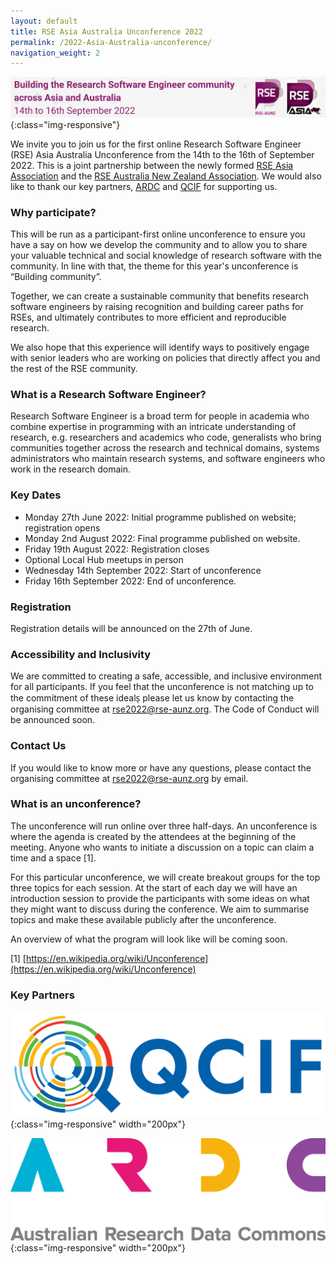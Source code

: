 ```yaml
---
layout: default
title: RSE Asia Australia Unconference 2022
permalink: /2022-Asia-Australia-unconference/
navigation_weight: 2
---
```

![banner of RSE Asia Australia conference 2022 - building the research software community across Asia and Australia ](/assets/conference_banner_small_website.png){:class="img-responsive"}

We invite you to join us for the first online Research Software Engineer (RSE) Asia Australia Unconference from the 14th to the 16th of September 2022. This is a joint partnership between the newly formed [RSE Asia Association](https://rse-asia.github.io/RSE_Asia/) and the [RSE Australia New Zealand Association](https://rse-aunz.github.io/). We would also like to thank our key partners, [ARDC](https://ardc.edu.au/) and [QCIF](https://qcif.edu.au/) for supporting us.


### Why participate?

This will be run as a participant-first online unconference to ensure you have a say on how we develop the community and to allow you to share your valuable technical and social knowledge of research software with the community. In line with that, the theme for this year's unconference is “Building community”.

Together, we can create a sustainable community that benefits research software engineers by raising recognition and building career paths for RSEs, and ultimately contributes to more efficient and reproducible research.

We also hope that this experience will identify ways to positively engage with senior leaders who are working on policies that directly affect you and the rest of the RSE community. 


### What is a Research Software Engineer? 

Research Software Engineer is a broad term for people in academia who combine expertise in programming with an intricate understanding of research, e.g. researchers and academics who code, generalists who bring communities together across the research and technical domains, systems administrators who maintain research systems, and software engineers who work in the research domain. 

### Key Dates

- Monday 27th June 2022: Initial programme published on website; registration opens
- Monday 2nd August 2022: Final programme published on website.
- Friday 19th August 2022: Registration closes
- Optional Local Hub meetups in person
- Wednesday 14th September 2022: Start of unconference
- Friday 16th September 2022: End of unconference.

### Registration 

Registration details will be announced on the 27th of June.

### Accessibility and Inclusivity

We are committed to creating a safe, accessible, and inclusive environment for all participants.  If you feel that the unconference is not matching up to the commitment of these ideals̩ please let us know by contacting the organising committee at rse2022@rse-aunz.org.  The Code of
Conduct will be announced soon.

### Contact Us

If you would like to know more or have any questions, please contact the organising committee at rse2022@rse-aunz.org by email.

### What is an unconference?

The unconference will run online over three half-days. An unconference is where the agenda is created by the attendees at the beginning of the meeting. Anyone who wants to initiate a discussion on a topic can claim a time and a space [1]. 

For this particular unconference, we will create breakout groups for the top three topics for each session. At the start of each day we will have an introduction session to provide the participants with some ideas on what they might want to discuss during the conference. We aim to summarise topics and make these available publicly after the unconference.

An overview of what the program will look like will be coming soon.

[1] [https://en.wikipedia.org/wiki/Unconference](https://en.wikipedia.org/wiki/Unconference)

### Key Partners

![logo of QCIF ](/assets/qcif_logo.jpeg){:class="img-responsive" width="200px"}


![logo of ARDC ](/assets/ARDC_logo_RGB.png){:class="img-responsive" width="200px"}





